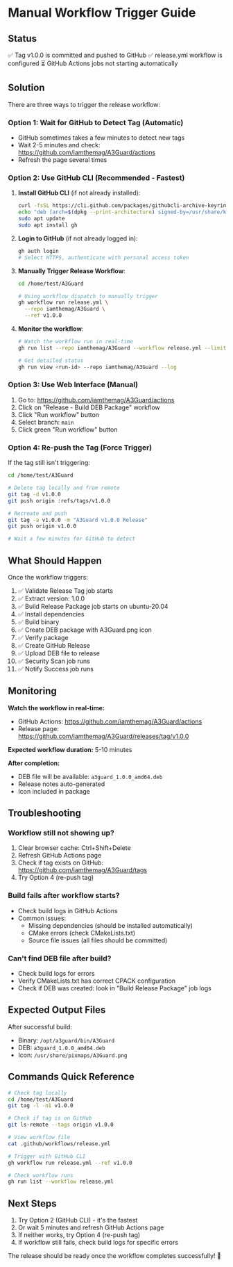 # Manual Workflow Trigger Guide

## Status

✅ Tag v1.0.0 is committed and pushed to GitHub
✅ release.yml workflow is configured
⏳ GitHub Actions jobs not starting automatically

## Solution

There are three ways to trigger the release workflow:

### Option 1: Wait for GitHub to Detect Tag (Automatic)
- GitHub sometimes takes a few minutes to detect new tags
- Wait 2-5 minutes and check: https://github.com/iamthemag/A3Guard/actions
- Refresh the page several times

### Option 2: Use GitHub CLI (Recommended - Fastest)

1. **Install GitHub CLI** (if not already installed):
   ```bash
   curl -fsSL https://cli.github.com/packages/githubcli-archive-keyring.gpg | sudo gpg --dearmor -o /usr/share/keyrings/githubcli-archive-keyring.gpg
   echo "deb [arch=$(dpkg --print-architecture) signed-by=/usr/share/keyrings/githubcli-archive-keyring.gpg] https://cli.github.com/packages stable main" | sudo tee /etc/apt/sources.list.d/github-cli.list > /dev/null
   sudo apt update
   sudo apt install gh
   ```

2. **Login to GitHub** (if not already logged in):
   ```bash
   gh auth login
   # Select HTTPS, authenticate with personal access token
   ```

3. **Manually Trigger Release Workflow**:
   ```bash
   cd /home/test/A3Guard
   
   # Using workflow_dispatch to manually trigger
   gh workflow run release.yml \
     --repo iamthemag/A3Guard \
     --ref v1.0.0
   ```

4. **Monitor the workflow**:
   ```bash
   # Watch the workflow run in real-time
   gh run list --repo iamthemag/A3Guard --workflow release.yml --limit 1
   
   # Get detailed status
   gh run view <run-id> --repo iamthemag/A3Guard --log
   ```

### Option 3: Use Web Interface (Manual)

1. Go to: https://github.com/iamthemag/A3Guard/actions
2. Click on "Release - Build DEB Package" workflow
3. Click "Run workflow" button
4. Select branch: `main`
5. Click green "Run workflow" button

### Option 4: Re-push the Tag (Force Trigger)

If the tag still isn't triggering:

```bash
cd /home/test/A3Guard

# Delete tag locally and from remote
git tag -d v1.0.0
git push origin :refs/tags/v1.0.0

# Recreate and push
git tag -a v1.0.0 -m "A3Guard v1.0.0 Release"
git push origin v1.0.0

# Wait a few minutes for GitHub to detect
```

## What Should Happen

Once the workflow triggers:

1. ✅ Validate Release Tag job starts
2. ✅ Extract version: 1.0.0
3. ✅ Build Release Package job starts on ubuntu-20.04
4. ✅ Install dependencies
5. ✅ Build binary
6. ✅ Create DEB package with A3Guard.png icon
7. ✅ Verify package
8. ✅ Create GitHub Release
9. ✅ Upload DEB file to release
10. ✅ Security Scan job runs
11. ✅ Notify Success job runs

## Monitoring

**Watch the workflow in real-time:**
- GitHub Actions: https://github.com/iamthemag/A3Guard/actions
- Release page: https://github.com/iamthemag/A3Guard/releases/tag/v1.0.0

**Expected workflow duration:** 5-10 minutes

**After completion:**
- DEB file will be available: `a3guard_1.0.0_amd64.deb`
- Release notes auto-generated
- Icon included in package

## Troubleshooting

### Workflow still not showing up?
1. Clear browser cache: Ctrl+Shift+Delete
2. Refresh GitHub Actions page
3. Check if tag exists on GitHub: https://github.com/iamthemag/A3Guard/tags
4. Try Option 4 (re-push tag)

### Build fails after workflow starts?
- Check build logs in GitHub Actions
- Common issues:
  - Missing dependencies (should be installed automatically)
  - CMake errors (check CMakeLists.txt)
  - Source file issues (all files should be committed)

### Can't find DEB file after build?
- Check build logs for errors
- Verify CMakeLists.txt has correct CPACK configuration
- Check if DEB was created: look in "Build Release Package" job logs

## Expected Output Files

After successful build:
- Binary: `/opt/a3guard/bin/A3Guard`
- DEB: `a3guard_1.0.0_amd64.deb`
- Icon: `/usr/share/pixmaps/A3Guard.png`

## Commands Quick Reference

```bash
# Check tag locally
cd /home/test/A3Guard
git tag -l -n1 v1.0.0

# Check if tag is on GitHub
git ls-remote --tags origin v1.0.0

# View workflow file
cat .github/workflows/release.yml

# Trigger with GitHub CLI
gh workflow run release.yml --ref v1.0.0

# Check workflow runs
gh run list --workflow release.yml
```

## Next Steps

1. Try Option 2 (GitHub CLI) - it's the fastest
2. Or wait 5 minutes and refresh GitHub Actions page
3. If neither works, try Option 4 (re-push tag)
4. If workflow still fails, check build logs for specific errors

The release should be ready once the workflow completes successfully! 🚀
